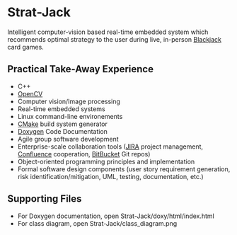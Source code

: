 # Strat-Jack
Intelligent computer-vision based real-time embedded system which recommends optimal strategy to the user during live, in-person [Blackjack](https://en.wikipedia.org/wiki/Blackjack) card games.

## Practical Take-Away Experience
* C++
* [OpenCV](https://opencv.org/)
* Computer vision/Image processing
* Real-time embedded systems
* Linux command-line environements
* [CMake](https://en.wikipedia.org/wiki/CMake) build system generator 
* [Doxygen](https://www.doxygen.nl/index.html) Code Documentation
* Agile group software development
* Enterprise-scale collaboration tools ([JIRA](https://en.wikipedia.org/wiki/Jira_(software)) project management, [Confluence](https://en.wikipedia.org/wiki/Confluence_(software)) cooperation, [BitBucket](https://en.wikipedia.org/wiki/Bitbucket) Git repos)
* Object-oriented programming principles and implementation
* Formal software design components (user story requirement generation, risk identification/mitigation, UML, testing, documentation, etc.)

## Supporting Files
* For Doxygen documentation, open Strat-Jack/doxy/html/index.html
* For class diagram, open Strat-Jack/class_diagram.png
